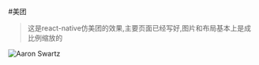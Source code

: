 #美团
>这是react-native仿美团的效果,主要页面已经写好,图片和布局基本上是成比例缩放的

![Aaron Swartz](https://github.com/nineyang/meituan/showImages/选区_001.png)
